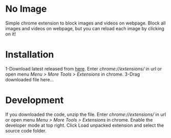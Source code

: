 # No Image
Simple chrome extension to block images and videos on webpage.
Block all images and videos on webpage, but you can reload each image by clicking on it!

# Installation
1-Download latest released from [here](https://github.com/mohammadyaghobi/No-Image/releases).
Enter *chrome://extensions/* in url or open menu *Menu > More Tools > Extensions* in chrome.
3-Drag downloaded file here...

# Development
If you downloaded the code, unzip the file.
Enter *chrome://extensions/* in url or open menu *Menu > More Tools > Extensions* in chrome.
Enable the developer mode at top right.
Click Load unpacked extension and select the source code folder.
